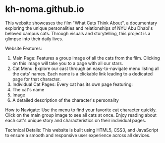# kh-noma.github.io
This website showcases the film "What Cats Think About", a documentary exploring the unique personalities and relationships of NYU Abu Dhabi's beloved campus cats. Through visuals and storytelling, this project is a glimpse into their daily lives.

Website Features:
1. Main Page: Features a group image of all the cats from the film. Clicking on this image will take you to a page with all our stars.
2. Cat Menu: Explore our cast through an easy-to-navigate menu listing all the cats' names. Each name is a clickable link leading to a dedicated page for that character.
3. Individual Cat Pages: Every cat has its own page featuring:
  1. The cat's name
  2. Image
  3. A detailed description of the character's personality

How to Navigate:
Use the menu to find your favorite cat character quickly.
Click on the main group image to see all cats at once.
Enjoy reading about each cat's unique story and characteristics on their individual pages.

Technical Details:
This website is built using HTML5, CSS3, and JavaScript to ensure a smooth and responsive user experience across all devices.
